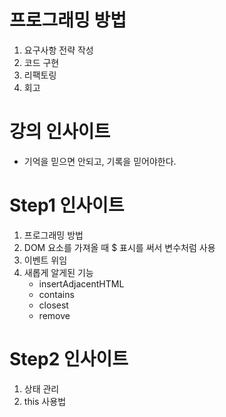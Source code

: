 # 프로그래밍 방법

1. 요구사항 전략 작성
2. 코드 구현
3. 리팩토링
4. 회고

# 강의 인사이트

- 기억을 믿으면 안되고, 기록을 믿어야한다.

# Step1 인사이트

1. 프로그래밍 방법
2. DOM 요소를 가져올 때 $ 표시를 써서 변수처럼 사용
3. 이벤트 위임
4. 새롭게 알게된 기능
   - insertAdjacentHTML
   - contains
   - closest
   - remove

# Step2 인사이트

1. 상태 관리
2. this 사용법
